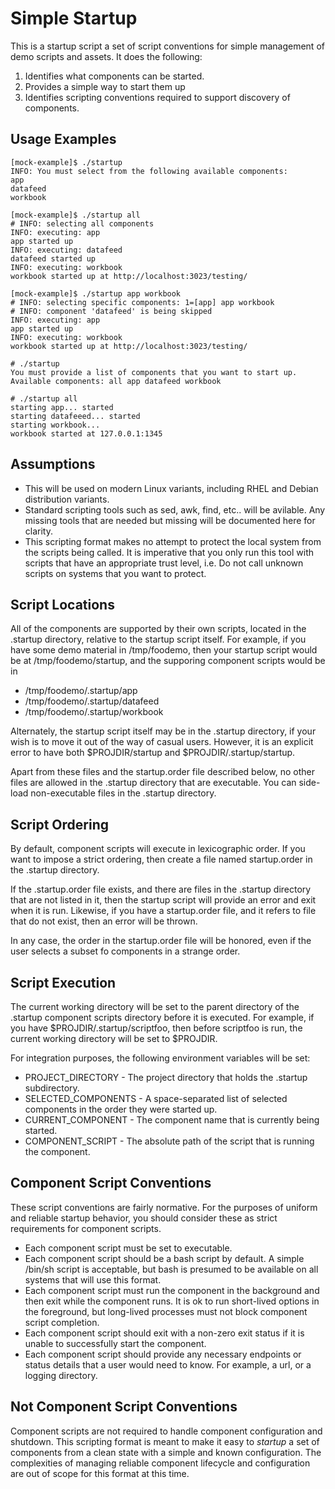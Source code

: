 # Simple Startup

This is a startup script a set of script conventions for simple management
of demo scripts and assets. It does the following:

1. Identifies what components can be started.
2. Provides a simple way to start them up
3. Identifies scripting conventions required to support discovery of components.

## Usage Examples

~~~
[mock-example]$ ./startup 
INFO: You must select from the following available components:
app
datafeed
workbook
~~~

~~~
[mock-example]$ ./startup all
# INFO: selecting all components
INFO: executing: app
app started up
INFO: executing: datafeed
datafeed started up
INFO: executing: workbook
workbook started up at http://localhost:3023/testing/
~~~

~~~
[mock-example]$ ./startup app workbook
# INFO: selecting specific components: 1=[app] app workbook
# INFO: component 'datafeed' is being skipped
INFO: executing: app
app started up
INFO: executing: workbook
workbook started up at http://localhost:3023/testing/

~~~

~~~
# ./startup
You must provide a list of components that you want to start up.
Available components: all app datafeed workbook

# ./startup all
starting app... started
starting datafeeed... started
starting workbook...
workbook started at 127.0.0.1:1345
~~~

## Assumptions

- This will be used on modern Linux variants, including RHEL and Debian distribution variants.
- Standard scripting tools such as sed, awk, find, etc.. will be avilable. Any missing tools
  that are needed but missing will be documented here for clarity.
- This scripting format makes no attempt to protect the local system from the scripts being called.
  It is imperative that you only run this tool with scripts that have an appropriate trust level,
  i.e. Do not call unknown scripts on systems that you want to protect.

## Script Locations

All of the components are supported by their own scripts, located in the .startup directory, 
relative to the startup script itself. For example, if you have some demo material in
/tmp/foodemo, then your startup script would be at /tmp/foodemo/startup, and the supporing
component scripts would be in

- /tmp/foodemo/.startup/app
- /tmp/foodemo/.startup/datafeed
- /tmp/foodemo/.startup/workbook

Alternately, the startup script itself may be in the .startup directory, if your wish is
to move it out of the way of casual users. However, it is an explicit error to have both
$PROJDIR/startup and $PROJDIR/.startup/startup.

Apart from these files and the startup.order file described below, no other files are allowed
in the .startup directory that are executable. You can side-load non-executable files in
the .startup directory.

## Script Ordering

By default, component scripts will execute in lexicographic order. If you want to impose
a strict ordering, then create a file named startup.order in the .startup directory.

If the .startup.order file exists, and there are files in the .startup directory that
are not listed in it, then the startup script will provide an error and exit when it is run.
Likewise, if you have a startup.order file, and it refers to file that do not exist,
then an error will be thrown.

In any case, the order in the startup.order file will be honored, even if the user
selects a subset fo components in a strange order.

## Script Execution

The current working directory will be set to the parent directory of the .startup component
scripts directory before it is executed. For example, if you have $PROJDIR/.startup/scriptfoo,
then before scriptfoo is run, the current working directory will be set to $PROJDIR.

For integration purposes, the following environment variables will be set:

- PROJECT_DIRECTORY - The project directory that holds the .startup subdirectory. 
- SELECTED_COMPONENTS - A space-separated list of selected components in the order they were started up.
- CURRENT_COMPONENT - The component name that is currently being started.
- COMPONENT_SCRIPT - The absolute path of the script that is running the component.

## Component Script Conventions

These script conventions are fairly normative. For the purposes of uniform and reliable
startup behavior, you should consider these as strict requirements for component scripts.

- Each component script must be set to executable.
- Each component script should be a bash script by default. A simple /bin/sh script is acceptable,
  but bash is presumed to be available on all systems that will use this format.
- Each component script must run the component in the background and then exit while the component
  runs. It is ok to run short-lived options in the foreground, but long-lived processes must not
  block component script completion.
- Each component script should exit with a non-zero exit status if it is unable to successfully start
  the component.
- Each component script should provide any necessary endpoints or status details
  that a user would need to know. For example, a url, or a logging directory.

## Not Component Script Conventions

Component scripts are not required to handle component configuration and shutdown.
This scripting format is meant to make it easy to *startup* a set of components from a clean state
with a simple and known configuration. The complexities of managing reliable component lifecycle
and configuration are out of scope for this format at this time.


